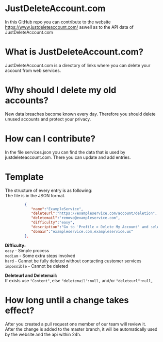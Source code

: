 # JustDeleteAccount.com
In this GitHub repo you can contribute to the website https://www.justdeleteaccount.com/ aswell as to the API data of JustDeleteAccount.com

# What is JustDeleteAccount.com?
JustDeleteAccount.com is a directory of links where you can delete your account from web services.

# Why should I delete my old accounts?
New data breaches become known every day. Therefore you should delete unused accounts and protect your privacy.

# How can I contribute?
In the file services.json you can find the data that is used by justdeleteaccount.com.
There you can update and add entries.

# Template
The structure of every entry is as following:<br>
The file is in the JSON format.

```json
         {
            "name":"ExampleService",
            "deleteurl":"https://exampleservice.com/account/deletion",
            "deletemail":"remove@exampleservice.com",
            "difficulty":"easy",
            "description":"Go to 'Profile > Delete My Account' and select why you are deleting your account.",
            "domain":"exampleservice.com,exampleservice.us"
         },
```
**Difficulty:**  
`easy` - Simple process  
`medium` - Some extra steps involved  
`hard` - Cannot be fully deleted without contacting customer services  
`impossible` - Cannot be deleted  

**Deleteurl and Deletemail:**  
If exists use `"Content"`, else `"deletemail":null,` and/or `"deleteurl":null,`

# How long until a change takes effect?
After you created a pull request one member of our team will review it.  
After the change is added to the master branch, it will be automatically used by the website and the api within 24h.
